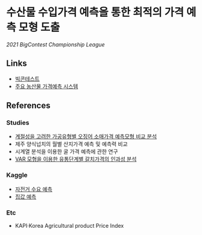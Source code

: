 # 수산물 수입가격 예측을 통한 최적의 가격 예측 모형 도출
*2021 BigContest Championship League*

## Links
- [빅콘테스트](https://www.bigcontest.or.kr/index.php)
- [주요 농산물 가격예측 시스템](https://www.gyeongnam.go.kr/bigdatafarm/index.es?sid=a1#close)

## References
### Studies
- [계절성을 고려한 가공유형별 오징어 소매가격 예측모형 비교 분석](http://english.ksfme.or.kr/xml/15446/15446.pdf)
- 제주 양식넙치의 월별 산지가격 예측 및 예측력 비교
- 시계열 분석을 이용한 굴 가격 예측에 관한 연구
- [VAR 모형을 이용한 유통단계별 갈치가격의 인과성 분석](https://scienceon.kisti.re.kr/commons/util/originalView.do?cn=JAKO201516351715460&oCn=JAKO201516351715460&dbt=JAKO&journal=NJOU00293779)
### Kaggle
- [자전거 수요 예측](https://www.kaggle.com/viveksrinivasan/eda-ensemble-model-top-10-percentile)
- [집값 예측](https://www.kaggle.com/pmarcelino/comprehensive-data-exploration-with-python)
### Etc
- KAPI·Korea Agricultural product Price Index



